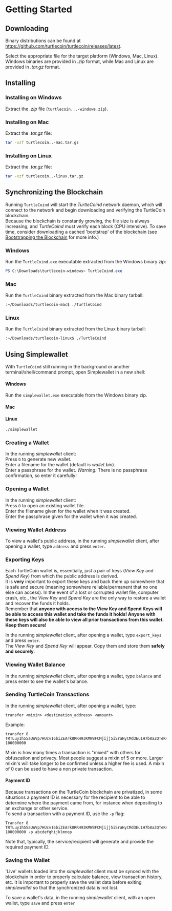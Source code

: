 # Getting Started

## Downloading

Binary distributions can be found at https://github.com/turtlecoin/turtlecoin/releases/latest.

Select the appropriate file for the target platform (Windows, Mac, Linux). Windows binaries are provided in *.zip* format, while Mac and Linux are provided in *.tar.gz* format.

## Installing

### Installing on Windows

Extract the *.zip* file (`turtlecoin...-windows.zip`).

### Installing on Mac

Extract the *.tar.gz* file:

```bash
tar -xzf turtlecoin..-mac.tar.gz
```

### Installing on Linux

Extract the *.tar.gz* file: 

```bash
tar -xzf turtlecoin..-linux.tar.gz
```

## Synchronizing the Blockchain

Running `TurtleCoind` will start the *TurtleCoind* network daemon, which will connect to the network and begin downloading and verifying the TurtleCoin blockchain.  
Because the blockchain is constantly growing, the file size is always increasing, and *TurtleCoind* must verify each block (CPU intensive). To save time, consider downloading a cached 'bootstrap' of the blockchain (see [Bootstrapping the Blockchain](Bootstrapping-the-Blockchain) for more info.)

### Windows

Run the `TurtleCoind.exe` executable extracted from the Windows binary zip:

```powershell
PS C:\Downloads\turtlecoin-windows> TurtleCoind.exe
```

### Mac

Run the `TurtleCoind` binary extracted from the Mac binary tarball:

```bash
:~/Downloads/turtlecoin-mac$ ./TurtleCoind
```

### Linux

Run the `TurtleCoind` binary extracted from the Linux binary tarball:

```bash
:~/Downloads/turtlecoin-linux$ ./TurtleCoind
```

## Using Simplewallet

With `TurtleCoind` still running in the background or another terminal/shell/command prompt, open Simplewallet in a new shell:

#### Windows

Run the `simplewallet.exe` executable from the Windows binary zip.

#### Mac

#### Linux

```bash
./simplewallet
```

### Creating a Wallet

In the running *simplewallet* client:  
Press `G` to generate new wallet.  
Enter a filename for the wallet (default is _wallet.bin_).  
Enter a passphrase for the wallet. *Warning:* There is no passphrase confirmation, so enter it carefully!

### Opening a Wallet

In the running *simplewallet* client:  
Press `O` to open an existing wallet file.  
Enter the filename given for the wallet when it was created.  
Enter the passphrase given for the wallet when it was created.

### Viewing Wallet Address

To view a wallet's public address, in the running _simplewallet_ client, after opening a wallet, type `address` and press `enter`.

### Exporting Keys

Each TurtleCoin  wallet is, essentially, just a pair of keys (*View Key* and *Spend Key*) from which the public address is derived.  
It is **very** important to export these keys and back them up somewhere that is safe and secure (meaning somewhere reliable/permanent that no one else can access). In the event of a lost or corrupted wallet file, computer crash, etc., the *View Key* and *Spend Key* are the only way to restore a wallet and recover the funds it holds.  
Remember that **anyone with access to the View Key and Spend Keys will be able to access this wallet and take the funds it holds! Anyone with these keys will also be able to view all prior transactions from this wallet. Keep them secure!**

In the running *simplewallet* client, after opening a wallet, type `export_keys` and press `enter`.  
The *View Key* and *Spend Key* will appear. Copy them and store them **safely and securely**.

### Viewing Wallet Balance

In the running _simplewallet_ client, after opening a wallet, type `balance` and press enter to see the wallet's balance.

### Sending TurtleCoin Transactions

In the running _simplewallet_ client, after opening a wallet, type:

```
transfer <mixin> <destination_address> <amount>
```

Example:

```
transfer 8 TRTLuy1h55aUuVp7HUcv16biZEArk8RRH93KMWBFCMjijj5iSraHyCMd3Eu1H7b8aZQTeK4rhfm8cSgH2WWVN5Rt3am4Z2BWTY6 100000000
```

Mixin is how many times a transaction is "mixed" with others for obfuscation and privacy. Most people suggest a mixin of 5 or more. Larger mixin's will take longer to be confirmed unless a higher fee is used. A mixin of 0 can be used to have a non private transaction.

#### Payment ID

Because transactions on the TurtleCoin blockchain are privatized, in some situations a payment ID is necessary for the recipient to be able to determine where the payment came from, for instance when depositing to an exchange or other service.  
To send a transaction with a payment ID, use the `-p` flag:

```
Transfer 8 TRTLuy1h55aUuVp7HUcv16biZEArk8RRH93KMWBFCMjijj5iSraHyCMd3Eu1H7b8aZQTeK4rhfm8cSgH2WWVN5Rt3am4Z2BWTY6 100000000 -p abcdefghijklmnop
```

Note that, typically, the service/recipient will generate and provide the required payment ID.

### Saving the Wallet

'Live' wallets loaded into the *simplewallet* client must be synced with the blockchain in order to properly calculate balance, view transaction history, etc. It is important to properly save the wallet data before exiting *simplewallet* so that the synchronized data is not lost.

To save a wallet's data, in the running *simplewallet* client, with an open wallet, type `save` and press `enter`
